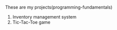 These are my projects(programming-fundamentals)

1. Inventory management system
2. Tic-Tac-Toe game
